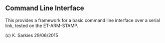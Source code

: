 Command Line Interface
----------------------

This provides a framework for a basic command line interface over a serial link,
tested on the ET-ARM-STAMP.

(c) K. Sarkies 29/06/2015

